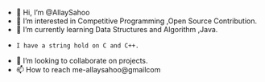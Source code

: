 - 👋 Hi, I’m @AllaySahoo
- 👀 I’m interested in Competitive Programming ,Open Source Contribution.
- 🌱 I’m currently learning Data Structures and Algorithm ,Java.
-     I have a string hold on C and C++.
- 💞️ I’m looking to collaborate on projects.
- 📫 How to reach me-allaysahoo@gmailcom

<!---
AllaySahoo/AllaySahoo is a ✨ special ✨ repository because its `README.md` (this file) appears on your GitHub profile.
You can click the Preview link to take a look at your changes.
--->
